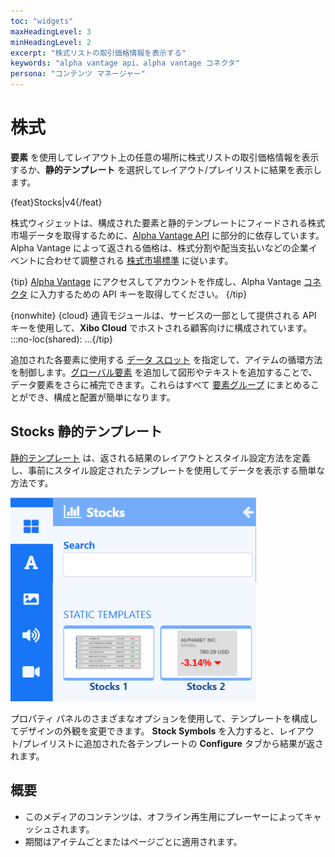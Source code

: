 ```yaml
---
toc: "widgets"
maxHeadingLevel: 3
minHeadingLevel: 2
excerpt: "株式リストの取引価格情報を表示する"
keywords: "alpha vantage api、alpha vantage コネクタ"
persona: "コンテンツ マネージャー"
---
```


# 株式

**要素** を使用してレイアウト上の任意の場所に株式リストの取引価格情報を表示するか、**静的テンプレート** を選択してレイアウト/プレイリストに結果を表示します。

{feat}Stocks|v4{/feat}

株式ウィジェットは、構成された要素と静的テンプレートにフィードされる株式市場データを取得するために、[Alpha Vantage API](https://www.alphavantage.co/) に部分的に依存しています。 Alpha Vantage によって返される価格は、株式分割や配当支払いなどの企業イベントに合わせて調整される [株式市場標準](https://medium.com/@patrick.collins_58673/stock-api-landscape-5c6e054ee631) に従います。

{tip}
[Alpha Vantage](https://www.alphavantage.co/support/#api-key) にアクセスしてアカウントを作成し、Alpha Vantage [コネクタ](media_modules.html#content-connectors) に入力するための API キーを取得してください。
{/tip}

{nonwhite}
{cloud}
通貨モジュールは、サービスの一部として提供される API キーを使用して、**Xibo Cloud** でホストされる顧客向けに構成されています。
:::no-loc(shared): ...{/tip}

追加された各要素に使用する [データ スロット](layouts_editor.html#content-data-slots) を指定して、アイテムの循環方法を制御します。[グローバル要素](layouts_editor.html#content-global-elements) を追加して図形やテキストを追加することで、データ要素をさらに補完できます。これらはすべて [要素グループ](layouts_editor.html#content-grouping-elements) にまとめることができ、構成と配置が簡単になります。

## Stocks 静的テンプレート

[静的テンプレート](layouts_editor.html#content-static-templates) は、返される結果のレイアウトとスタイル設定方法を定義し、事前にスタイル設定されたテンプレートを使用してデータを表示する簡単な方法です。

![Stocks テンプレート](img/v4_media_modules_stocks_templates.png)

プロパティ パネルのさまざまなオプションを使用して、テンプレートを構成してデザインの外観を変更できます。 **Stock Symbols** を入力すると、レイアウト/プレイリストに追加された各テンプレートの **Configure** タブから結果が返されます。

## 概要

- このメディアのコンテンツは、オフライン再生用にプレーヤーによってキャッシュされます。
- 期間はアイテムごとまたはページごとに適用されます。

